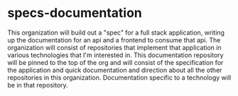# specs-documentation
This organization will build out a "spec" for a full stack application, writing up the documentation for an api and a frontend to consume that api. The organization will consist of repositories that implement that application in various technologies that I'm interested in. This documentation repository will be pinned to the top of the org and will consist of the specification for the application and quick documentation and direction about all the other repositories in this organization. Documentation specific to a technology will be in that repository.
